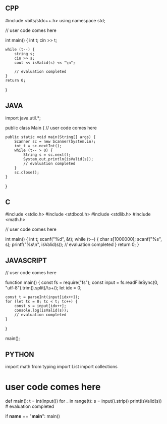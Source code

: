 ## CPP

#include <bits/stdc++.h>
using namespace std;

// user code comes here


int main() {
    int t;
    cin >> t;

    while (t--) {
        string s;
        cin >> s;
        cout << isValid(s) << "\n";
        
        // evaluation completed
    }
    return 0;
}


## JAVA

import java.util.*;

public class Main {
    // user code comes here
    

    public static void main(String[] args) {
        Scanner sc = new Scanner(System.in);
        int t = sc.nextInt();
        while (t-- > 0) {
            String s = sc.next();
            System.out.println(isValid(s));
            // evaluation completed
        }
        sc.close();
    }
}


## C

#include <stdio.h>
#include <stdbool.h>
#include <stdlib.h>
#include <math.h>


// user code comes here


int main() {
    int t;
    scanf("%d", &t);
    while (t--) {
        char s[1000000];
        scanf("%s", s);
        printf("%s\n", isValid(s));
        // evaluation completed
    }
    return 0;
}


## JAVASCRIPT

// user code comes here


function main() {
    const fs = require("fs");
    const input = fs.readFileSync(0, "utf-8").trim().split(/\s+/);
    let idx = 0;

    const t = parseInt(input[idx++]);
    for (let tc = 0; tc < t; tc++) {
        const s = input[idx++];
        console.log(isValid(s));
        // evaluation completed
    }
}

main();


## PYTHON

import math
from typing import List
import collections

# user code comes here

def main():
    t = int(input())
    for _ in range(t):
        s = input().strip()
        print(isValid(s))
        # evaluation completed

if __name__ == "__main__":
    main()
